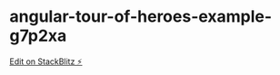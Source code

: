 # angular-tour-of-heroes-example-g7p2xa

[Edit on StackBlitz ⚡️](https://stackblitz.com/edit/angular-tour-of-heroes-example-g7p2xa)
